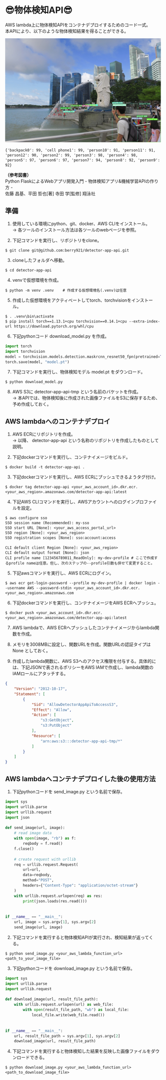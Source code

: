 # 😎物体検知API😎

AWS lambda上に物体検知APIをコンテナデプロイするためのコード一式。\
本APIにより、以下のような物体検知結果を得ることができる。

<img src='./marlion_result.jpg' alt='image' width='800px'></img>
```shell
{'backpack0': 99, 'cell phone1': 99, 'person10': 91, 'person11': 91, 'person12': 90, 'person2': 99, 'person3': 98, 'person4': 98, 'person5': 97, 'person6': 97, 'person7': 94, 'person8': 92, 'person9': 92}
```
**（参考図書）**\
Python FlaskによるWebアプリ開発入門 - 物体検知アプリ&機械学習APIの作り方 -\
佐藤 昌基、平田 哲也[著] 寺田 学[監修] 翔泳社

## 準備

1. 使用している環境にpython、git、docker、AWS CLIをインストール。\
→ 各ツールのインストール方法は各ツールのwebページを参照。

2. 下記コマンドを実行し、リポジトリをclone。
```shell
$ git clone git@github.com:berry921/detector-app-api.git
```
3. cloneしたフォルダへ移動。
```shell
$ cd detector-app-api
```
4. venvで仮想環境を作成。
```shell
$ python -m venv .venv    # 作成する仮想環境名(.venv)は任意
```
5. 作成した仮想環境をアクティベートしてtorch、torchvisionをインストール。
```shell
$ . .venv\bin\activate
$ pip install torch==1.13.1+cpu torchvision==0.14.1+cpu --extra-index-url https://download.pytorch.org/whl/cpu
```
6. 下記pythonコード download_model.py を作成。
```python:download_model.py
import torch
import torchvision
model = torchvision.models.detection.maskrcnn_resnet50_fpn(pretrained=True)
torch.save(model, "model.pt")
```
7. 下記コマンドを実行し、物体検知モデル model.pt をダウンロード。
```shell
$ python download_model.py
```
8. AWS S3に detector-app-api-tmp という名前のバケットを作成。\
→ 本APIでは、物体検知後に作成された画像ファイルをS3に保存するため、予め作成しておく。

## AWS lambdaへのコンテナデプロイ
1. AWS ECRにリポジトリを作成。\
→ 以降、 detector-app-api という名称のリポジトリを作成したものとして説明。

2. 下記dockerコマンドを実行し、コンテナイメージをビルド。
```shell
$ docker build -t detector-app-api .
```
3. 下記dockerコマンドを実行し、AWS ECRにプッシュできるようタグ付け。
```shell
$ docker tag detector-app-api <your_aws_account_id>.dkr.ecr.<your_aws_region>.amazonaws.com/detector-app-api:latest
```
4. 下記AWS CLIコマンドを実行し、AWSアカウントへのログインプロファイルを設定。
```shell
$ aws configure sso
SSO session name (Recommended): my-sso
SSO start URL [None]: <your_aws_access_portal_url>
SSO region [None]: <your_aws_region>
SSO registration scopes [None]: sso:account:access

CLI default client Region [None]: <your_aws_region>
CLI default output format [None]: json
CLI profile name [123456789011_ReadOnly]: my-dev-profile # ここで作成するprofile nameは任意。但し、次のステップの--profile引数も併せて変更すること。
```
5. 下記awsコマンドを実行し、AWS ECRにログイン。
```shell
$ aws ecr get-login-password --profile my-dev-profile | docker login --username AWS --password-stdin <your_aws_account_id>.dkr.ecr.<your_aws_region>.amazonaws.com
```
6. 下記dockerコマンドを実行し、コンテナイメージをAWS ECRへプッシュ。
```shell
$ docker push <your_aws_account_id>.dkr.ecr.<your_aws_region>.amazonaws.com/detector-app-api:latest
```
7. AWS lambdaで、AWS ECRへプッシュしたコンテナイメージからlambda関数を作成。

8. メモリを3008MBに設定し、関数URLを作成。関数URLの認証タイプは None としておく。

9. 作成したlambda関数に、AWS S3へのアクセス権限を付与する。具体的には、下記JSONで表されるポリシーをAWS IAMで作成し、lambda関数のIAMロールにアタッチする。
```json
{
    "Version": "2012-10-17",
    "Statement": [
        {
            "Sid": "AllowDetectorAppApiToAccessS3",
            "Effect": "Allow",
            "Action": [
                "s3:GetObject",
                "s3:PutObject"
            ],
            "Resource": [
                "arn:aws:s3:::detector-app-api-tmp/*"
            ]
        }
    ]
}
```

## AWS lambdaへコンテナデプロイした後の使用方法

1. 下記pythonコードを send_image.py という名前で保存。
```python:send_image.py
import sys
import urllib.parse
import urllib.request
import json

def send_image(url, image):
    # read image data
    with open(image, "rb") as f:
        reqbody = f.read()
    f.close()

    # create request with urllib
    req = urllib.request.Request(
        url=url,
        data=reqbody,
        method="POST",
        headers={"Content-Type": "application/octet-stream"}
    )
    with urllib.request.urlopen(req) as res:
        print(json.loads(res.read()))


if __name__ == "__main__":
    url, image = sys.argv[1], sys.argv[2]
    send_image(url, image)
```
2. 下記コマンドを実行すると物体検知APIが実行され、検知結果が返ってくる。
```shell
$ python send_image.py <your_aws_lambda_function_url> <path_to_your_image_file>
```
3. 下記pythonコードを download_image.py という名前で保存。
```python:download_image.py
import sys
import urllib.parse
import urllib.request

def download_image(url, result_file_path):
    with urllib.request.urlopen(url) as web_file:
        with open(result_file_path, "wb") as local_file:
            local_file.write(web_file.read())


if __name__ == "__main__":
    url, result_file_path = sys.argv[1], sys.argv[2]
    download_image(url, result_file_path)
```
4. 下記コマンドを実行すると物体検知した結果を反映した画像ファイルをダウンロードできる。
```shell
$ python download_image.py <your_aws_lambda_function_url> <path_to_download_image_file>
```